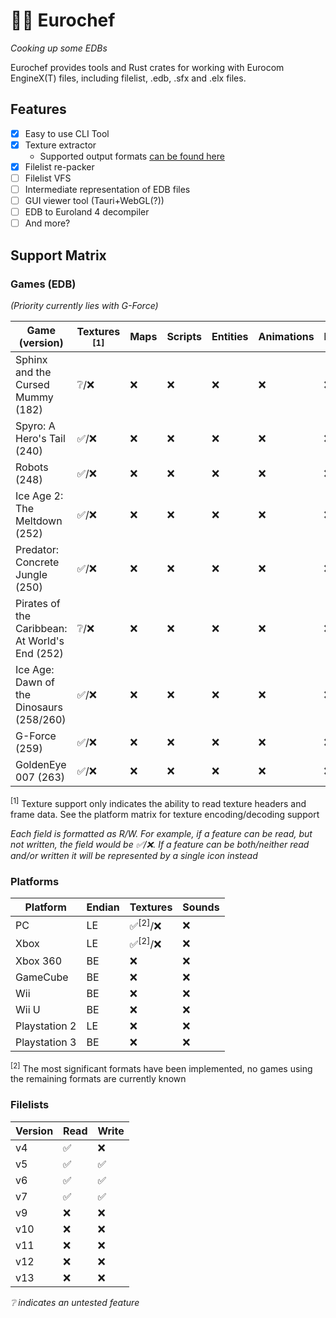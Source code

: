 # 👨‍🍳 Eurochef

_Cooking up some EDBs_

Eurochef provides tools and Rust crates for working with Eurocom EngineX(T) files, including filelist, .edb, .sfx and .elx files.

## Features

* [x] Easy to use CLI Tool
* [x] Texture extractor
  * Supported output formats [can be found here](https://github.com/image-rs/image/blob/master/README.md#supported-image-formats)
* [x] Filelist re-packer
* [ ] Filelist VFS
* [ ] Intermediate representation of EDB files
* [ ] GUI viewer tool (Tauri+WebGL(?))
* [ ] EDB to Euroland 4 decompiler
* [ ] And more?

## Support Matrix

### Games (EDB)

_(Priority currently lies with G-Force)_

| Game (version)                                 | Textures <sup>[1]</sup> | Maps | Scripts | Entities | Animations | Particles | Spreadsheets |
|------------------------------------------------|-------------------------|------|---------|----------|------------|-----------|--------------|
| Sphinx and the Cursed Mummy (182)              | ❔/❌                     | ❌    | ❌       | ❌        | ❌          | ❌         | ✅/❌          |
| Spyro: A Hero's Tail (240)                     | ✅/❌                     | ❌    | ❌       | ❌        | ❌          | ❌         | ✅/❌          |
| Robots (248)                                   | ✅/❌                     | ❌    | ❌       | ❌        | ❌          | ❌         | ✅/❌          |
| Ice Age 2: The Meltdown (252)                  | ✅/❌                     | ❌    | ❌       | ❌        | ❌          | ❌         | ✅/❌          |
| Predator: Concrete Jungle (250)                | ✅/❌                     | ❌    | ❌       | ❌        | ❌          | ❌         | ✅/❌          |
| Pirates of the Caribbean: At World's End (252) | ❔/❌                     | ❌    | ❌       | ❌        | ❌          | ❌         | ✅/❌          |
| Ice Age: Dawn of the Dinosaurs (258/260)       | ✅/❌                     | ❌    | ❌       | ❌        | ❌          | ❌         | ✅/❌          |
| G-Force (259)                                  | ✅/❌                     | ❌    | ❌       | ❌        | ❌          | ❌         | ✅/❌          |
| GoldenEye 007 (263)                            | ✅/❌                     | ❌    | ❌       | ❌        | ❌          | ❌         | ✅/❌          |

<sup>[1]</sup> Texture support only indicates the ability to read texture headers and frame data. See the platform matrix for texture encoding/decoding support

_Each field is formatted as R/W. For example, if a feature can be read, but not written, the field would be ✅/❌. If a feature can be both/neither read and/or written it will be represented by a single icon instead_

### Platforms

| Platform      | Endian | Textures          | Sounds |
|---------------|--------|-------------------|--------|
| PC            | LE     | ✅<sup>[2]</sup>/❌ | ❌      |
| Xbox          | LE     | ✅<sup>[2]</sup>/❌ | ❌      |
| Xbox 360      | BE     | ❌                 | ❌      |
| GameCube      | BE     | ❌                 | ❌      |
| Wii           | BE     | ❌                 | ❌      |
| Wii U         | BE     | ❌                 | ❌      |
| Playstation 2 | LE     | ❌                 | ❌      |
| Playstation 3 | BE     | ❌                 | ❌      |

<sup>[2]</sup> The most significant formats have been implemented, no games using the remaining formats are currently known

### Filelists

| Version | Read | Write |
|---------|------|-------|
| v4      | ✅    | ❌     |
| v5      | ✅    | ✅     |
| v6      | ✅    | ✅     |
| v7      | ✅    | ✅     |
| v9      | ❌    | ❌     |
| v10     | ❌    | ❌     |
| v11     | ❌    | ❌     |
| v12     | ❌    | ❌     |
| v13     | ❌    | ❌     |

_❔ indicates an untested feature_

